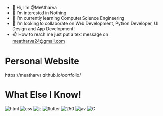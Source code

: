 - 👋 Hi, I’m @MeAtharva
- 👀 I’m interested in Nothing
- 🌱 I’m currently learning Computer Science Engineering  
- 💞️ I’m looking to collaborate on Web Development, Python Developer, UI Design and App Development!
- 📫 How to reach me just put a text message on meatharva24@gmail.com

# Personal Website
https://meatharva.github.io/portfolio/

<!---
MeAtharva/MeAtharva is a ✨ special ✨ repository because its `README.md` (this file) appears on your GitHub profile.
You can click the Preview link to take a look at your changes.
--->

# What Else I Know!

![html](https://user-images.githubusercontent.com/81384722/118488748-af7a9f80-b739-11eb-8318-55ba9f966283.png) ![css](https://user-images.githubusercontent.com/81384722/118488756-b1446300-b739-11eb-87fc-d0fb9c41c13c.png) ![js](https://user-images.githubusercontent.com/81384722/118488761-b1dcf980-b739-11eb-91bc-716d596aec31.png) ![flutter](https://user-images.githubusercontent.com/81384722/118489066-07b1a180-b73a-11eb-8ffb-4c546fa92e6a.png) ![250](https://user-images.githubusercontent.com/81384722/118489123-18621780-b73a-11eb-90a6-74c4bc05af65.png) ![jav](https://user-images.githubusercontent.com/81384722/118489390-68d97500-b73a-11eb-890f-658f4d8c6cc9.png) ![C](https://user-images.githubusercontent.com/81384722/118489212-3465b900-b73a-11eb-9735-7c55e68688d1.png) 


